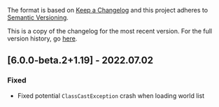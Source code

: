 The format is based on [Keep a Changelog](http://keepachangelog.com/en/1.0.0/) and this project adheres to [Semantic Versioning](http://semver.org/spec/v2.0.0.html).

This is a copy of the changelog for the most recent version. For the full version history, go [here](https://github.com/illusivesoulworks/cherishedworlds/blob/1.19.x/CHANGELOG.md).

## [6.0.0-beta.2+1.19] - 2022.07.02
### Fixed
- Fixed potential `ClassCastException` crash when loading world list
